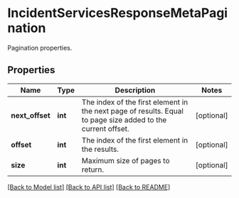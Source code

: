 # IncidentServicesResponseMetaPagination

Pagination properties.

## Properties
Name | Type | Description | Notes
------------ | ------------- | ------------- | -------------
**next_offset** | **int** | The index of the first element in the next page of results. Equal to page size added to the current offset. | [optional] 
**offset** | **int** | The index of the first element in the results. | [optional] 
**size** | **int** | Maximum size of pages to return. | [optional] 

[[Back to Model list]](README.md#documentation-for-models) [[Back to API list]](README.md#documentation-for-api-endpoints) [[Back to README]](README.md)


